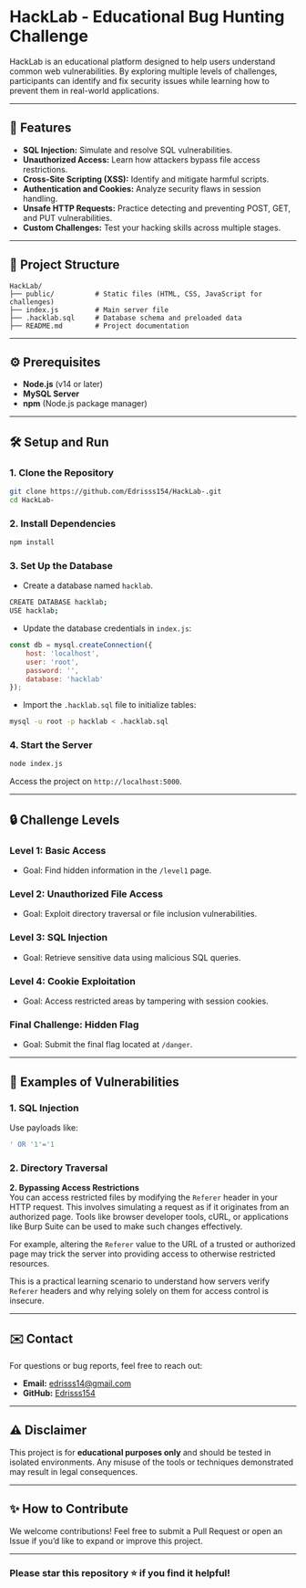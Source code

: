 # HackLab - Educational Bug Hunting Challenge  

HackLab is an educational platform designed to help users understand common web vulnerabilities. By exploring multiple levels of challenges, participants can identify and fix security issues while learning how to prevent them in real-world applications.  

---

## 🚀 **Features**  
- **SQL Injection:** Simulate and resolve SQL vulnerabilities.  
- **Unauthorized Access:** Learn how attackers bypass file access restrictions.  
- **Cross-Site Scripting (XSS):** Identify and mitigate harmful scripts.  
- **Authentication and Cookies:** Analyze security flaws in session handling.  
- **Unsafe HTTP Requests:** Practice detecting and preventing POST, GET, and PUT vulnerabilities.  
- **Custom Challenges:** Test your hacking skills across multiple stages.  

---

## 📂 **Project Structure**
```plaintext
HackLab/
├── public/          # Static files (HTML, CSS, JavaScript for challenges)
├── index.js         # Main server file
├── .hacklab.sql     # Database schema and preloaded data
├── README.md        # Project documentation
```

---

## ⚙️ **Prerequisites**  
- **Node.js** (v14 or later)  
- **MySQL Server**  
- **npm** (Node.js package manager)  

---

## 🛠️ **Setup and Run**

### 1. Clone the Repository  
```bash
git clone https://github.com/Edrisss154/HackLab-.git
cd HackLab-
```

### 2. Install Dependencies  
```bash
npm install
```

### 3. Set Up the Database  
- Create a database named `hacklab`.  
```bash
CREATE DATABASE hacklab;
USE hacklab;
```
- Update the database credentials in `index.js`:  
```javascript
const db = mysql.createConnection({
    host: 'localhost',
    user: 'root',
    password: '',
    database: 'hacklab'
});
```
- Import the `.hacklab.sql` file to initialize tables:  
```bash
mysql -u root -p hacklab < .hacklab.sql
```

### 4. Start the Server  
```bash
node index.js
```
Access the project on `http://localhost:5000`.

---

## 🔒 **Challenge Levels**  

### **Level 1: Basic Access**
- Goal: Find hidden information in the `/level1` page.  

### **Level 2: Unauthorized File Access**
- Goal: Exploit directory traversal or file inclusion vulnerabilities.  

### **Level 3: SQL Injection**  
- Goal: Retrieve sensitive data using malicious SQL queries.  

### **Level 4: Cookie Exploitation**
- Goal: Access restricted areas by tampering with session cookies.  

### **Final Challenge: Hidden Flag**
- Goal: Submit the final flag located at `/danger`.  

---

## 📄 **Examples of Vulnerabilities**

### 1. **SQL Injection**  
Use payloads like:  
```sql
' OR '1'='1
```

### 2. **Directory Traversal**  
**2. Bypassing Access Restrictions**  
You can access restricted files by modifying the `Referer` header in your HTTP request. This involves simulating a request as if it originates from an authorized page. Tools like browser developer tools, cURL, or applications like Burp Suite can be used to make such changes effectively.  

For example, altering the `Referer` value to the URL of a trusted or authorized page may trick the server into providing access to otherwise restricted resources.  

This is a practical learning scenario to understand how servers verify `Referer` headers and why relying solely on them for access control is insecure.

---

## ✉️ **Contact**  
For questions or bug reports, feel free to reach out:  
- **Email:** [edrisss14@gmail.com](mailto:edrisss14@gmail.com)  
- **GitHub:** [Edrisss154](https://github.com/Edrisss154)  

---

## ⚠️ **Disclaimer**  
This project is for **educational purposes only** and should be tested in isolated environments. Any misuse of the tools or techniques demonstrated may result in legal consequences.  

---

## ✨ **How to Contribute**  
We welcome contributions! Feel free to submit a Pull Request or open an Issue if you’d like to expand or improve this project.  

---

### **Please star this repository ⭐ if you find it helpful!**  

